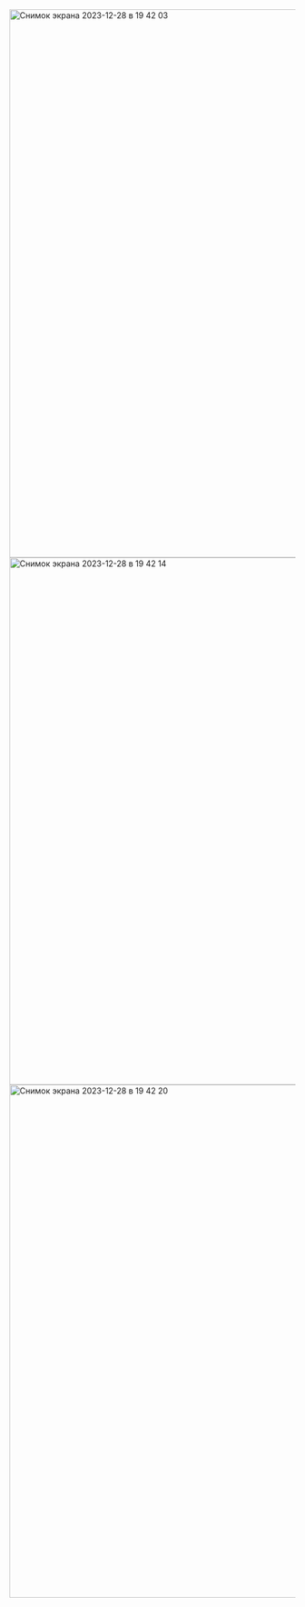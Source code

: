 <img width="965" alt="Снимок экрана 2023-12-28 в 19 42 03" src="https://github.com/Moroz-max/Skillbox-M8/assets/29643984/0036e475-6c0d-496f-af50-0c492eaf0c91">
<img width="928" alt="Снимок экрана 2023-12-28 в 19 42 14" src="https://github.com/Moroz-max/Skillbox-M8/assets/29643984/f6186140-4b24-4bcf-b81f-a157f2b123ce">
<img width="903" alt="Снимок экрана 2023-12-28 в 19 42 20" src="https://github.com/Moroz-max/Skillbox-M8/assets/29643984/f17af0e5-6248-458c-8b50-ae820a7a262f">
